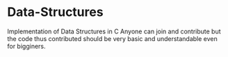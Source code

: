 # Data-Structures
Implementation of Data Structures in C
Anyone can join and contribute but the code thus contributed should be very basic and understandable even for bigginers.
